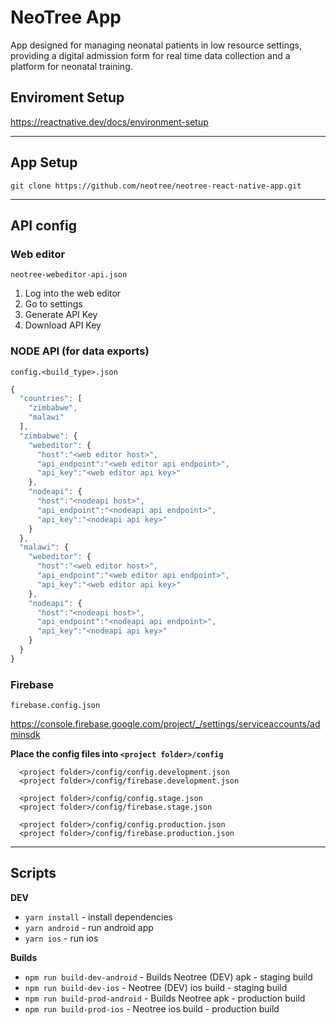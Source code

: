 # NeoTree App

App designed for managing neonatal patients in low resource settings, providing a digital admission form for real time data collection and a platform for neonatal training.

## Enviroment Setup

https://reactnative.dev/docs/environment-setup


***

## App Setup

`git clone https://github.com/neotree/neotree-react-native-app.git`

***

## API config

### Web editor
`neotree-webeditor-api.json`

1. Log into the web editor
2. Go to settings
3. Generate API Key
4. Download API Key

### NODE API (for data exports)
`config.<build_type>.json`

```javascript
{
  "countries": [
    "zimbabwe",
    "malawi"
  ],
  "zimbabwe": {
    "webeditor": {
      "host":"<web editor host>",
      "api_endpoint":"<web editor api endpoint>",
      "api_key":"<web editor api key>"
    },
    "nodeapi": {
      "host":"<nodeapi host>",
      "api_endpoint":"<nodeapi api endpoint>",
      "api_key":"<nodeapi api key>"
    }
  },
  "malawi": {
    "webeditor": {
      "host":"<web editor host>",
      "api_endpoint":"<web editor api endpoint>",
      "api_key":"<web editor api key>"
    },
    "nodeapi": {
      "host":"<nodeapi host>",
      "api_endpoint":"<nodeapi api endpoint>",
      "api_key":"<nodeapi api key>"
    }
  }
}

```

### Firebase
`firebase.config.json`

https://console.firebase.google.com/project/_/settings/serviceaccounts/adminsdk

**Place the config files into `<project folder>/config`**

```
  <project folder>/config/config.development.json
  <project folder>/config/firebase.development.json

  <project folder>/config/config.stage.json
  <project folder>/config/firebase.stage.json

  <project folder>/config/config.production.json
  <project folder>/config/firebase.production.json
```

***

## Scripts

**DEV**
* `yarn install` - install dependencies
* `yarn android` - run android app
* `yarn ios` - run ios

**Builds**
* `npm run build-dev-android` - Builds Neotree (DEV) apk - staging build
* `npm run build-dev-ios` - Neotree (DEV) ios build - staging build
* `npm run build-prod-android` - Builds Neotree apk - production build
* `npm run build-prod-ios` - Neotree ios build - production build
